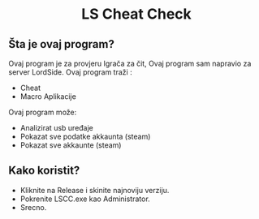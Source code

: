 <h1 align="center"> LS Cheat Check </h1>

## Šta je ovaj program?
Ovaj program je za provjeru Igrača za čit, Ovaj program sam napravio za server LordSide. Ovaj program traži :
- Cheat
- Macro Aplikacije

Ovaj program može:
- Analizirat usb uređaje
- Pokazat sve podatke akkaunta (steam)
- Pokazat sve akkaunte (steam)

## Kako koristit?

- Kliknite na Release i skinite najnoviju verziju.
- Pokrenite LSCC.exe kao Administrator.
- Srecno.
